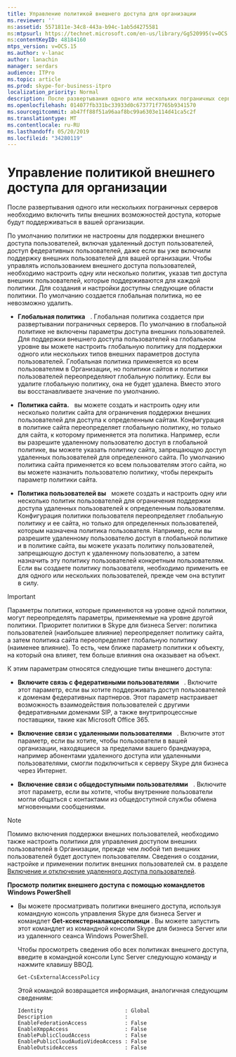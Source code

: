 ```yaml
---
title: Управление политикой внешнего доступа для организации
ms.reviewer: ''
ms:assetid: 5571811e-34c8-443a-b94c-1ab5d4275581
ms:mtpsurl: https://technet.microsoft.com/en-us/library/Gg520995(v=OCS.15)
ms:contentKeyID: 48184160
mtps_version: v=OCS.15
ms.author: v-lanac
author: lanachin
manager: serdars
audience: ITPro
ms.topic: article
ms.prod: skype-for-business-itpro
localization_priority: Normal
description: После развертывания одного или нескольких пограничных серверов необходимо включить типы внешних возможностей доступа, которые будут поддерживаться в вашей организации.
ms.openlocfilehash: 014077fb331bc33933d0c673771f7765b9341570
ms.sourcegitcommit: ab47ff88f51a96aaf8bc99a6303e114d41ca5c2f
ms.translationtype: MT
ms.contentlocale: ru-RU
ms.lasthandoff: 05/20/2019
ms.locfileid: "34280119"
---
```

# <a name="manage-external-access-policy-for-your-organization"></a>Управление политикой внешнего доступа для организации

После развертывания одного или нескольких пограничных серверов необходимо включить типы внешних возможностей доступа, которые будут поддерживаться в вашей организации.

По умолчанию политики не настроены для поддержки внешнего доступа пользователей, включая удаленный доступ пользователей, доступ федеративных пользователей, даже если вы уже включили поддержку внешних пользователей для вашей организации. Чтобы управлять использованием внешнего доступа пользователей, необходимо настроить одну или несколько политик, указав тип доступа внешних пользователей, которые поддерживаются для каждой политики. Для создания и настройки доступны следующие области политики. По умолчанию создается глобальная политика, но ее невозможно удалить.

  - **Глобальная политика**   . Глобальная политика создается при развертывании пограничных серверов. По умолчанию в глобальной политике не включены параметры доступа внешних пользователей. Для поддержки внешнего доступа пользователей на глобальном уровне вы можете настроить глобальную политику для поддержки одного или нескольких типов внешних параметров доступа пользователей. Глобальная политика применяется ко всем пользователям в Организации, но политики сайтов и политики пользователей переопределяют глобальную политику. Если вы удалите глобальную политику, она не будет удалена. Вместо этого вы восстанавливаете значение по умолчанию.

  - **Политика сайта.**   вы можете создать и настроить одну или несколько политик сайта для ограничения поддержки внешних пользователей для доступа к определенным сайтам. Конфигурация в политике сайта переопределяет глобальную политику, но только для сайта, к которому применяется эта политика. Например, если вы разрешите удаленному пользователю доступ в глобальной политике, вы можете указать политику сайта, запрещающую доступ удаленных пользователей для определенного сайта. По умолчанию политика сайта применяется ко всем пользователям этого сайта, но вы можете назначить пользователю политику, чтобы перекрыть параметр политики сайта.

  - **Политика пользователей вы**   можете создать и настроить одну или несколько политик пользователей для ограничения поддержки доступа удаленных пользователей к определенным пользователям. Конфигурация политики пользователя переопределяет глобальную политику и ее сайта, но только для определенных пользователей, которым назначена политика пользователя. Например, если вы разрешите удаленному пользователю доступ в глобальной политике и в политике сайта, вы можете указать политику пользователей, запрещающую доступ к удаленному пользователю, а затем назначить эту политику пользователей конкретным пользователям. Если вы создаете политику пользователя, необходимо применить ее для одного или нескольких пользователей, прежде чем она вступит в силу.


> [!IMPORTANT]  
> Параметры политики, которые применяются на уровне одной политики, могут переопределять параметры, применяемые на уровне другой политики. Приоритет политики в Skype для бизнеса Server: политика пользователей (наибольшее влияние) переопределяет политику сайта, а затем политика сайта переопределяет глобальную политику (наименее влияние). То есть, чем ближе параметр политики к объекту, на который она влияет, тем больше влияния она оказывает на объект.


К этим параметрам относятся следующие типы внешнего доступа:

  - **Включите связь с федеративными пользователями**   . Включите этот параметр, если вы хотите поддерживать доступ пользователей к доменам федеративных партнеров. Этот параметр настраивает возможность взаимодействия пользователей с другими федеративными доменами SIP, а также внутрипроцессные поставщики, такие как Microsoft Office 365. 


  - **Включение связи с удаленными пользователями**   . Включите этот параметр, если вы хотите, чтобы пользователи в вашей организации, находящиеся за пределами вашего брандмауэра, например абонентами удаленного доступа или удаленными пользователями, смогли подключиться к серверу Skype для бизнеса через Интернет.

  - **Включение связи с общедоступными пользователями**   . Включите этот параметр, если вы хотите, чтобы внутренние пользователи могли общаться с контактами из общедоступной службы обмена мгновенными сообщениями.
   

> [!NOTE]  
> Помимо включения поддержки внешних пользователей, необходимо также настроить политики для управления доступом внешних пользователей в Организации, прежде чем любой тип внешних пользователей будет доступен пользователям. Сведения о создании, настройке и применении политик внешних пользователей см. в разделе [Включение и отключение удаленного доступа пользователей](../access-edge/enable-or-disable-remote-user-access.md).



**Просмотр политик внешнего доступа с помощью командлетов Windows PowerShell**

  - Вы можете просматривать политики внешнего доступа, используя командную консоль управления Skype для бизнеса Server и командлет **Get-ксекстерналакцессполици** . Вы можете запустить этот командлет из командной консоли Skype для бизнеса Server или из удаленного сеанса Windows PowerShell. 
    
    Чтобы просмотреть сведения обо всех политиках внешнего доступа, введите в командной консоли Lync Server следующую команду и нажмите клавишу ВВОД.
    
    `Get-CsExternalAccessPolicy`
    
    Этой командой возвращается информация, аналогичная следующим сведениям:
    
    ```
    Identity                          : Global
    Description                       :
    EnableFederationAccess            : False
    EnableXmppAccess                  : False
    EnablePublicCloudAccess           : False
    EnablePublicCloudAudioVideoAccess : False
    EnableOutsideAccess               : False
    ```
